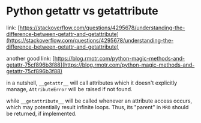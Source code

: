 ---
---

# Python __getattr__ vs __getattribute__

link: [https://stackoverflow.com/questions/4295678/understanding-the-difference-between-getattr-and-getattribute](https://stackoverflow.com/questions/4295678/understanding-the-difference-between-getattr-and-getattribute)

another good link: [https://blog.rmotr.com/python-magic-methods-and-getattr-75cf896b3f88](https://blog.rmotr.com/python-magic-methods-and-getattr-75cf896b3f88)

in a nutshell, `__getattr__` will call attributes which it doesn't explicitly manage, `AttributeError` will be raised if not found.

while `__getattribute__` will be called whenever an attribute access occurs, which may potentially result infinite loops. Thus, its "parent" in `MRO` should be returned, if implemented.


